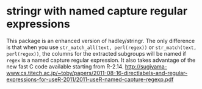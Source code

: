 # stringr with named capture regular expressions
This package is an enhanced version of hadley/stringr. The only
difference is that when you use `str_match_all(text, perl(regex))` or
`str_match(text, perl(regex))`, the columns for the extracted
subgroups will be named if `regex` is a named capture regular
expression. It also takes advantage of the new fast C code available
starting from R-2.14.
http://sugiyama-www.cs.titech.ac.jp/~toby/papers/2011-08-16-directlabels-and-regular-expressions-for-useR-2011/2011-useR-named-capture-regexp.pdf
